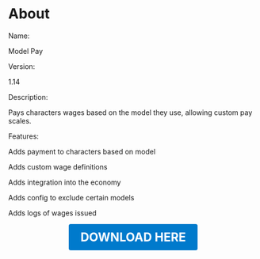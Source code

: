 # About

Name:

Model Pay

Version:

1.14

Description:

Pays characters wages based on the model they use, allowing custom pay scales.

Features:

Adds payment to characters based on model

Adds custom wage definitions

Adds integration into the economy

Adds config to exclude certain models

Adds logs of wages issued

<p align="center"><a href="https://github.com/LiliaFramework/Modules/raw/refs/heads/gh-pages/modelpay.zip" style="display:inline-block;padding:12px 24px;font-size:1.5rem;font-weight:bold;text-decoration:none;color:#fff;background-color:var(--md-primary-fg-color,#007acc);border-radius:4px;">DOWNLOAD HERE</a></p>